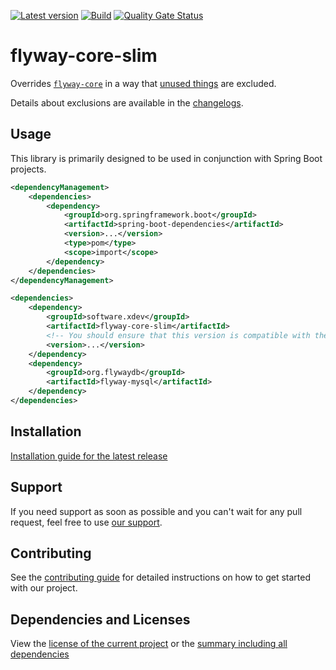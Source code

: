 [![Latest version](https://img.shields.io/maven-central/v/software.xdev/flyway-core-slim?logo=apache%20maven)](https://mvnrepository.com/artifact/software.xdev/flyway-core-slim)
[![Build](https://img.shields.io/github/actions/workflow/status/xdev-software/flyway-core-slim/check-build.yml?branch=develop)](https://github.com/xdev-software/flyway-core-slim/actions/workflows/check-build.yml?query=branch%3Adevelop)
[![Quality Gate Status](https://sonarcloud.io/api/project_badges/measure?project=xdev-software_flyway-core-slim&metric=alert_status)](https://sonarcloud.io/dashboard?id=xdev-software_flyway-core-slim)

# flyway-core-slim

Overrides [``flyway-core``](https://github.com/flyway/flyway) in a way that [ unused things](https://github.com/flyway/flyway/issues/3893) are excluded.

Details about exclusions are available in the [changelogs](./CHANGELOG.md).

## Usage

This library is primarily designed to be used in conjunction with Spring Boot projects.

```xml
<dependencyManagement>
    <dependencies>
        <dependency>
            <groupId>org.springframework.boot</groupId>
            <artifactId>spring-boot-dependencies</artifactId>
            <version>...</version>
            <type>pom</type>
            <scope>import</scope>
        </dependency>
    </dependencies>
</dependencyManagement>

<dependencies>
    <dependency>
        <groupId>software.xdev</groupId>
        <artifactId>flyway-core-slim</artifactId>
        <!-- You should ensure that this version is compatible with the flyway version provided by Spring Boot -->
        <version>...</version>
    </dependency>
    <dependency>
        <groupId>org.flywaydb</groupId>
        <artifactId>flyway-mysql</artifactId>
    </dependency>
</dependencies>
```

## Installation
[Installation guide for the latest release](https://github.com/xdev-software/flyway-core-slim/releases/latest#Installation)

## Support
If you need support as soon as possible and you can't wait for any pull request, feel free to use [our support](https://xdev.software/en/services/support).

## Contributing
See the [contributing guide](./CONTRIBUTING.md) for detailed instructions on how to get started with our project.

## Dependencies and Licenses
View the [license of the current project](LICENSE) or the [summary including all dependencies](https://xdev-software.github.io/flyway-core-slim/dependencies)
